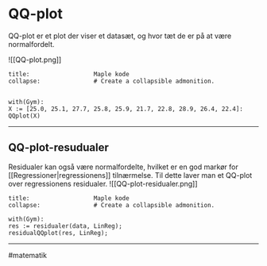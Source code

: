 # QQ-plot
QQ-plot er et plot der viser et datasæt, og hvor tæt de er på at være normalfordelt. 

![[QQ-plot.png]]
```ad-example # Admonition type. See below for a list of available types.
title:                  Maple kode
collapse:               # Create a collapsible admonition.


with(Gym):
X := [25.0, 25.1, 27.7, 25.8, 25.9, 21.7, 22.8, 28.9, 26.4, 22.4]:
QQplot(X)
```
---
## QQ-plot-resudualer

Residualer kan også være normalfordelte, hvilket er en god markør for [[Regressioner|regressionens]] tilnærmelse. Til dette laver man et QQ-plot over regressionens residualer.
![[QQ-plot-residualer.png]]
```ad-example # Admonition type. See below for a list of available types.
title:                  Maple kode
collapse:               # Create a collapsible admonition.

with(Gym):
res := residualer(data, LinReg);
residualQQplot(res, LinReg);
```

---
#matematik 